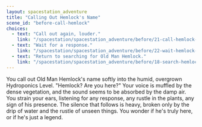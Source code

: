 ```yaml
---
layout: spacestation_adventure
title: "Calling Out Hemlock's Name"
scene_id: "before-call-hemlock"
choices:
  - text: "Call out again, louder."
    link: "/spacestation/spacestation_adventure/before/21-call-hemlock-louder/"
  - text: "Wait for a response."
    link: "/spacestation/spacestation_adventure/before/22-wait-hemlock-response/"
  - text: "Return to searching for Old Man Hemlock."
    link: "/spacestation/spacestation_adventure/before/18-search-hemlock/"
---
```


You call out Old Man Hemlock's name softly into the humid, overgrown Hydroponics Level. "Hemlock? Are you here?" Your voice is muffled by the dense vegetation, and the sound seems to be absorbed by the damp air. You strain your ears, listening for any response, any rustle in the plants, any sign of his presence. The silence that follows is heavy, broken only by the drip of water and the rustle of unseen things. You wonder if he's truly here, or if he's just a legend.
